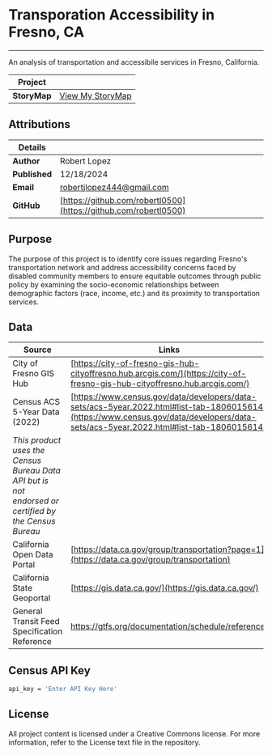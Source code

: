 # Transporation Accessibility in Fresno, CA
---
An analysis of transportation and accessibile services in Fresno, California.

| Project                                                                 |                                                          |
|-------------------------------------------------------------------------|----------------------------------------------------------|
| **StoryMap** | [View My StoryMap](https://storymaps.arcgis.com/stories/7751a3e5091644a2a9d168613c3a2e34)                           |

## Attributions

| Details                                                                                     |                                      |
|------------------------------------------------------------------------|-----------------------------------------------------------|
| **Author**                                                                                  | Robert Lopez                                                                              |
| **Published**                                                                               | 12/18/2024                                                                                |
| **Email**                                                                                   | robertjlopez444@gmail.com                                                                 |
| **GitHub**                                                                                  | [https://github.com/robertl0500](https://github.com/robertl0500)                          |


## Purpose
The purpose of this project is to identify core issues regarding Fresno's transportation network and address accessibility concerns faced by disabled community members to ensure equitable outcomes through public policy by examining the socio-economic relationships between demographic factors (race, income, etc.) and its proximity to transportation services. 

## Data

| Source                           | Links                                                                                                     |
|----------------------------------|-----------------------------------------------------------------------------------------------------------|
| City of Fresno GIS Hub           | [https://city-of-fresno-gis-hub-cityoffresno.hub.arcgis.com/](https://city-of-fresno-gis-hub-cityoffresno.hub.arcgis.com/) |
| Census ACS 5-Year Data (2022)    | [https://www.census.gov/data/developers/data-sets/acs-5year.2022.html#list-tab-1806015614](https://www.census.gov/data/developers/data-sets/acs-5year.2022.html#list-tab-1806015614) |
| *This product uses the Census Bureau Data API but is not endorsed or certified by the Census Bureau*|
| California Open Data Portal | [https://data.ca.gov/group/transportation?page=1](https://data.ca.gov/group/transportation) |
| California State Geoportal | [https://gis.data.ca.gov/](https://gis.data.ca.gov/)
| General Transit Feed Specification Reference | https://gtfs.org/documentation/schedule/reference/ 

## Census API Key
```bash
api_key = 'Enter API Key Here'
```


## License
All project content is licensed under a Creative Commons license. For more information, refer to the License text file in the repository.


